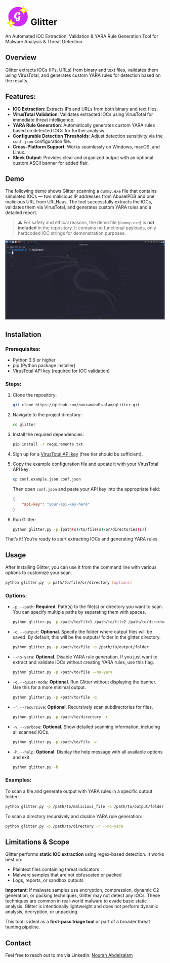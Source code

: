 <img align="left" src="assets/logo.png" alt="Glitter Logo" height="80">

# Glitter


An Automated IOC Extraction, Validation & YARA Rule Generation Tool for Malware Analysis & Threat Detection

## Overview
Glitter extracts IOCs (IPs, URLs) from binary and text files, validates them using VirusTotal, and generates custom YARA rules for detection based on the results.

## Features:
- **IOC Extraction**: Extracts IPs and URLs from both binary and text files.
- **VirusTotal Validation**: Validates extracted IOCs using VirusTotal for immediate threat intelligence.
- **YARA Rule Generation**: Automatically generates custom YARA rules based on detected IOCs for further analysis.
- **Configurable Detection Thresholds**: Adjust detection sensitivity via the `conf.json` configuration file.
- **Cross-Platform Support**: Works seamlessly on Windows, macOS, and Linux.
- **Sleek Output**: Provides clear and organized output with an optional custom ASCII banner for added flair.

## Demo

The following demo shows Glitter scanning a `dummy.exe` file that contains simulated IOCs — two malicious IP addresses from AbuseIPDB and one malicious URL from URLHaus. The tool successfully extracts the IOCs, validates them via VirusTotal, and generates custom YARA rules and a detailed report.

> ⚠️ For safety and ethical reasons, the demo file (`dummy.exe`) is **not included** in the repository. It contains no functional payloads, only hardcoded IOC strings for demonstration purposes.


![Glitter in Action](assets/demo.gif)

## Installation

### Prerequisites:
- Python 3.6 or higher
- pip (Python package installer)
- VirusTotal API key (required for IOC validation)

### Steps:

1. Clone the repository:
    ```bash
    git clone https://github.com/nouranabdlsalam/glitter.git
    ```

2. Navigate to the project directory:
    ```bash
    cd glitter
    ```

3. Install the required dependencies:
    ```bash
    pip install -r requirements.txt
    ```

4. Sign up for a [VirusTotal API key](https://www.virustotal.com/gui/my-apikey) (free tier should be sufficient).

5. Copy the example configuration file and update it with your VirusTotal API key:
    ```bash
    cp conf.example.json conf.json
    ```
    Then open `conf.json` and paste your API key into the appropriate field:
    ```json
    {
        "api-key": "your-api-key-here"
    }
    ```

6. Run Glitter:
    ```bash
    python glitter.py -p [path(s)/to/file(s)/or/directories(s)]
    ```

That’s it! You’re ready to start extracting IOCs and generating YARA rules.

## **Usage**

After installing Glitter, you can use it from the command line with various options to customize your scan.

```bash
python glitter.py -p path/to/file/or/directory [options]
```

### Options:
- `-p`, `--path`: **Required**. Path(s) to the file(s) or directory you want to scan. You can specify multiple paths by separating them with spaces.
   ```bash
  python glitter.py -p /path/to/file1 /path/to/file2 /path/to/directory
  ```
  
- `-o`, `--output`: **Optional**. Specify the folder where output files will be saved. By default, this will be the outputs/ folder in the glitter directory.
   ```bash
  python glitter.py -p /path/to/file -o /path/to/output/folder
  ```
  
- `--no-yara`: **Optional**. Disable YARA rule generation. If you just want to extract and validate IOCs without creating YARA rules, use this flag.
   ```bash
  python glitter.py -p /path/to/file --no-yara
   ```
  
- `-q`, `--quiet-mode`: **Optional**. Run Glitter without displaying the banner. Use this for a more minimal output.
   ```bash
  python glitter.py -p /path/to/file -q
  ```
  
- `-r`, `--recursive`: **Optional**. Recursively scan subdirectories for files.
   ```bash
  python glitter.py -p /path/to/directory -r
   ```
  
- `-v`, `--verbose`: **Optional**. Show detailed scanning information, including all scanned IOCs.
   ```bash
  python glitter.py -p /path/to/file -v
   ```
  
- `-h`, `--help`: **Optional**. Display the help message with all available options and exit.
   ```bash
   python glitter.py -h
  ```
  
### Examples:
To scan a file and generate output with YARA rules in a specific output folder:
```bash
python glitter.py -p /path/to/malicious_file -o /path/to/output/folder
```

To scan a directory recursively and disable YARA rule generation:
```bash
python glitter.py -p /path/to/directory -r --no-yara
```

## Limitations & Scope
Glitter performs **static IOC extraction** using regex-based detection. It works best on:
- Plaintext files containing threat indicators
- Malware samples that are not obfuscated or packed
- Logs, reports, or sandbox outputs

**Important**: If malware samples use encryption, compression, dynamic C2 generation, or packing techniques, Glitter may not detect any IOCs. These techniques are common in real-world malware to evade basic static analysis. Glitter is intentionally lightweight and does not perform dynamic analysis, decryption, or unpacking.

This tool is ideal as a **first-pass triage tool** or part of a broader threat hunting pipeline.

## **Contact**
Feel free to reach out to me via LinkedIn: [Nouran Abdelsalam](https://www.linkedin.com/in/nouranabdelsalam/)
